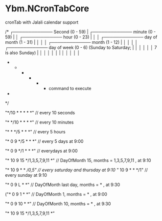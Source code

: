 # Ybm.NCronTabCore
cronTab with Jalali calendar support 


/*
┌───────────── Second (0 - 59)
| ┌───────────── minute (0 - 59)
| │ ┌───────────── hour (0 - 23)
| │ │ ┌───────────── day of month (1 - 31)
| │ │ │ ┌───────────── month (1 - 12)
| │ │ │ │ ┌───────────── day of week (0 - 6) (Sunday to Saturday;
| │ │ │ │ │                                       7 is also Sunday)
| │ │ │ │ │
| │ │ │ │ │
* * * * * *  command to execute
* 
*/


"*/10 * * * * *"     // every 10 seconds

"* */10 * * * *"  // every 10 minutes

"* * */5 * * *"  // every 5 hours

"* 0 9 */5 * * *" // every 5 days at 9:00

"* 0 9 */1 * * *" // everydays at 9:00

"* 10 9 15 */1,3,5,7,9,11 *"  // DayOfMonth 15, months = 1,3,5,7,9,11 , at 9:10

"* 10 9 * * */0,5" // every saturday and thursday at 9:10
"* 10 9 * * */1"  // every sunday at 9:10

"* 0 9 L * *"  // DayOfMonth last day, months = * , at 9:30

("* 0 9 1 * *"  // DayOfMonth 1, months = * , at 9:00

"* 0 9 10 * *"  // DayOfMonth 10, months = * , at 9:30

"* 10 9 15 */1,3,5,7,9,11 *" 
